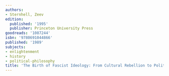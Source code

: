 ```yaml
---
authors:
- Sternhell, Zeev
edition:
  published: '1995'
  publisher: Princeton University Press
goodreads: '1087244'
isbn: '9780691044866'
published: '1989'
subjects:
- enlightenment
- history
- political-philosophy
title: 'The Birth of Fascist Ideology: From Cultural Rebellion to Political Revolution'
---
```


